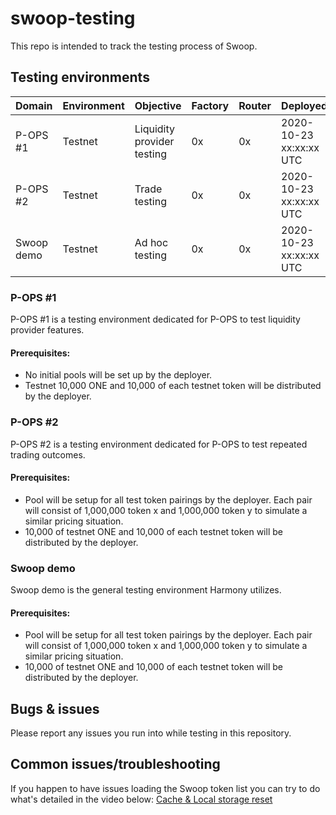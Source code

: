 # swoop-testing

This repo is intended to track the testing process of Swoop.

## Testing environments

| Domain     | Environment | Objective                  | Factory | Router | Deployed                |
| -----------| ----------- | -------------------------- | ------- | ------ | ----------------------- |
| P-OPS #1    | Testnet    | Liquidity provider testing | 0x      | 0x     | 2020-10-23 xx:xx:xx UTC |
| P-OPS #2    | Testnet    | Trade testing              | 0x      | 0x     | 2020-10-23 xx:xx:xx UTC |
| Swoop demo  | Testnet    | Ad hoc testing             | 0x      | 0x     | 2020-10-23 xx:xx:xx UTC |

### P-OPS #1

P-OPS #1 is a testing environment dedicated for P-OPS to test liquidity provider features.

#### Prerequisites:

- No initial pools will be set up by the deployer.
- Testnet 10,000 ONE and 10,000 of each testnet token will be distributed by the deployer.

### P-OPS #2

P-OPS #2 is a testing environment dedicated for P-OPS to test repeated trading outcomes.

#### Prerequisites:

- Pool will be setup for all test token pairings by the deployer. Each pair will consist of 1,000,000 token x and 1,000,000 token y to simulate a similar pricing situation.
- 10,000 of testnet ONE and 10,000 of each testnet token will be distributed by the deployer.

### Swoop demo

Swoop demo is the general testing environment Harmony utilizes.

#### Prerequisites:

- Pool will be setup for all test token pairings by the deployer. Each pair will consist of 1,000,000 token x and 1,000,000 token y to simulate a similar pricing situation.
- 10,000 of testnet ONE and 10,000 of each testnet token will be distributed by the deployer.

## Bugs & issues

Please report any issues you run into while testing in this repository.

## Common issues/troubleshooting

If you happen to have issues loading the Swoop token list you can try to do what's detailed in the video below:
[Cache & Local storage reset](http://tools.harmony.one.s3.amazonaws.com/swoop-reset.mov)
